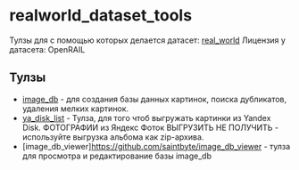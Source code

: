 # realworld_dataset_tools
Тулзы для с помощью которых делается датасет: [real_world](https://huggingface.co/datasets/saintbyte/real_world)
Лицензия у датасета: OpenRAIL
## Тулзы
* [image_db](https://github.com/saintbyte/image_db) - для создания базы данных картинок,
поиска дубликатов, удаления мелких картинок. 
* [ya_disk_list](https://github.com/saintbyte/ya_disk_list) - Тулза, для того чтоб выгружать 
картинки из Yandex Disk. ФОТОГРАФИИ из Яндекс Фоток ВЫГРУЗИТЬ НЕ ПОЛУЧИТЬ -
используйте выгрузка альбома как zip-архива.  
* [image_db_viewer]https://github.com/saintbyte/image_db_viewer - тулза для просмотра и редактирование 
базы image_db  
